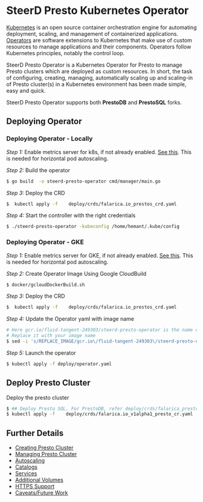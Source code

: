 # SteerD Presto Kubernetes Operator

[Kubernetes](https://kubernetes.io/docs/home/) is an open source container orchestration engine for automating deployment, scaling, and management of containerized applications. [Operators](https://kubernetes.io/docs/concepts/extend-kubernetes/operator/) are software extensions to Kubernetes that make use of custom resources to manage applications and their components. Operators follow Kubernetes principles, notably the control loop.

SteerD Presto Operator is a Kubernetes Operator for Presto to manage Presto clusters which are deployed as custom resources. In short, the task of configuring, creating, managing, automatically scaling up and scaling-in of Presto cluster(s) in a Kubernetes environment has been made simple, easy and quick.

SteerD Presto Operator supports both **PrestoDB** and **PrestoSQL** forks. 

## Deploying Operator

### Deploying Operator - Locally
*Step 1:* Enable metrics server for k8s, if not already enabled. [See this](https://github.com/kubernetes-sigs/metrics-server). This is needed for horizontal pod autoscaling.

*Step 2:* Build the operator 
```bash
$ go build  -o steerd-presto-operator cmd/manager/main.go 
```

*Step 3:* Deploy the CRD
```bash
$  kubectl apply -f    deploy/crds/falarica.io_prestos_crd.yaml
```

*Step 4:* Start the controller with the right credentials
```bash
$ ./steerd-presto-operator -kubeconfig /home/hemant/.kube/config
```

### Deploying Operator - GKE

*Step 1:* Enable metrics server for GKE, if not already enabled. [See this](https://github.com/kubernetes-sigs/metrics-server). This is needed for horizontal pod autoscaling.

*Step 2:* Create Operator Image Using Google CloudBuild
```bash
$ docker/gcloudDockerBuild.sh
```
*Step 3:* Deploy the CRD
```bash
$  kubectl apply -f    deploy/crds/falarica.io_prestos_crd.yaml
```
*Step 4:* Update the Operator yaml with image name 
```bash
# Here gcr.io/fluid-tangent-249303/steerd-presto-operator is the name of image. 
# Replace it with your image name
$ sed -i 's/REPLACE_IMAGE/gcr.io\/fluid-tangent-249303\/steerd-presto-operator/g' deploy/operator.yaml
```

*Step 5:* Launch the operator
```bash
$ kubectl apply -f deploy/operator.yaml
```  
 
## Deploy Presto Cluster

Deploy the presto cluster
```bash
$ ## Deploy Presto SQL. For PrestoDB, refer deploy/crds/falarica_prestodb.yaml 
$ kubectl apply -f    deploy/crds/falarica.io_v1alpha1_presto_cr.yaml
```

## Further Details 

- [Creating Presto Cluster](docs/prestoresource.md)
- [Managing Presto Cluster](docs/status.md)
- [Autoscaling](docs/autoscaling.md)
- [Catalogs](docs/catalog.md)
- [Services](docs/service.md)
- [Additional Volumes](docs/additionalvolumes.md)
- [HTTPS Support](docs/https.md)
- [Caveats/Future Work](docs/caveats.md)
